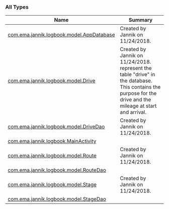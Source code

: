 

### All Types

| Name | Summary |
|---|---|
| [com.ema.jannik.logbook.model.AppDatabase](../com.ema.jannik.logbook.model/-app-database/index.md) | Created by Jannik on 11/24/2018. |
| [com.ema.jannik.logbook.model.Drive](../com.ema.jannik.logbook.model/-drive/index.md) | Created by Jannik on 11/24/2018.  represent the table "drive" in the database. This contains the purpose for the drive and the mileage at start and arrival. |
| [com.ema.jannik.logbook.model.DriveDao](../com.ema.jannik.logbook.model/-drive-dao/index.md) | Created by Jannik on 11/24/2018. |
| [com.ema.jannik.logbook.MainActivity](../com.ema.jannik.logbook/-main-activity/index.md) |  |
| [com.ema.jannik.logbook.model.Route](../com.ema.jannik.logbook.model/-route/index.md) | Created by Jannik on 11/24/2018. |
| [com.ema.jannik.logbook.model.RouteDao](../com.ema.jannik.logbook.model/-route-dao/index.md) |  |
| [com.ema.jannik.logbook.model.Stage](../com.ema.jannik.logbook.model/-stage/index.md) | Created by Jannik on 11/24/2018. |
| [com.ema.jannik.logbook.model.StageDao](../com.ema.jannik.logbook.model/-stage-dao/index.md) |  |
